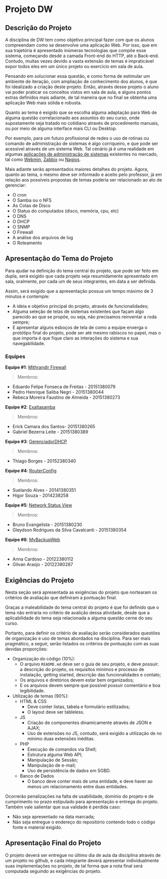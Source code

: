 # Projeto DW

## Descrição do Projeto

A disciplina de DW tem como objetivo principal fazer com que os alunos compreendam como se desenvolve uma aplicação Web. Por isso, que em sua trajetória é apresentado inúmeras tecnologias que compõe esse sistema, começando desde a camada Front-end do HTTP, até o Back-end. Contudo, muitas vezes devido a vasta extensão de temas é impraticável expor todos eles em um único projeto ou exercício em sala de aula.

Pensando em solucionar essa questão, e como forma de estimular um ambiente de iteração, com ampliação de conhecimento dos alunos, é que foi idealizado a criação deste projeto.
Então, através desse projeto o aluno vai poder praticar os conceitos vistos em sala de aula, e alguns pontos extras definidos mais adiante, de tal maneira que no final se obtenha uma aplicação Web mais sólida e robusta.

Quanto ao tema é exigido que se escolha alguma adaptação para Web de alguma questão correlacionado aos assuntos do seu curso, onde supostamente seja tratado no cotidiano através de procedimento manuais, ou por meio de alguma interface mais CLI ou Desktop.

Por exemplo, para um futuro profissional de redes o uso de rotinas ou comando de administração de sistemas é algo corriqueiro, e que pode ser acessível através de um sistema Web. Tal cenário já é uma realidade em algumas [aplicações de administração de sistemas](https://github.com/n1trux/awesome-sysadmin) existentes no mercado, tal como [Webmin](http://www.webmin.com/), [Zabbix](http://www.zabbix.com/) ou [Nagios](https://www.nagios.org/).

Mais adiante serão apresentados maiores detalhes do projeto. Agora, quanto ao tema, o mesmo deve ser informado e aceito pelo professor, já em relação aos possíveis propostas de temas poderia ser relacionado ao ato de gerenciar:

* O cron
* O Samba ou o NFS
* As Cotas de Disco
* O Status do computados (disco, memória, cpu, etc)
* O DNS
* O DHCP
* O SNMP
* O Firewall
* A análise dos arquivos de log
* O Roteamento

## Apresentação do Tema do Projeto

Para ajudar na definição do tema central do projeto, que pode ser feito em dupla, será exigido que cada projeto seja resumidamente apresentado em sala, oralmente, por cada um de seus integrantes, em data a ser definida.

Assim, será exigido que a apresentação possua um tempo máximo de 3 minutos e contemple:

* A ideia e objetivo principal do projeto, através de funcionalidades;
* Alguma seleção de telas de sistemas existentes que façam algo parecido ao que se propõe, ou seja, não precisamos reinventar a roda sempre;
* E apresentar alguns esboços de tela de como a equipe enxerga o protótipo final do projeto, pode ser até mesmo rabiscos no papel, mas o que importa é que fique claro as interações do sistema e sua navegabilidade.

### Equipes

**Equipe #1**: [Mithrandir Firewall](https://github.com/eduardofelipeff/mithrandir)

> Membros:
* Eduardo Felipe Fonseca de Freitas - 20151380079
* Pedro Henrique Saliba Negri - 20151380044
* Rebeca Moreira Faustino de Almeida - 20151380273

**Equipe #2**: [Exaltasamba](https://github.com/gabbezerra/ProjetoDw)

> Membros:
* Erick Camara dos Santos- 20151380265
* Gabriel Bezerra Leite - 20151380389

**Equipe #3**: [GerenciadorDHCP](https://github.com/thasb/GerenciadorDHCP)

> Membros:
* Thiago Borges - 20152380340

**Equipe #4**: [RouterConfig](https://github.com/suelando/routerconfig)

> Membros:
* Suelando Alves - 20141380351
* Higor Souza - 2014238258

**Equipe #5**: [Network Status View](https://github.com/BrunoE77/ProjetoDW)

> Membros:
* Bruno Evangelista - 20151380230
* Gleydson Rodrigues da Silva Cavalcanti - 20151380354

**Equipe #6**: [MyBackupWeb](https://github.com/AnaGilvanDWProjeto/DWProjetoBackup)

> Membros:
* Anna Cardoso - 20122380112
* Gilvan Araújo - 20122380287


## Exigências do Projeto

Nesta seção será apresentada as exigências do projeto que nortearam os critérios de avaliação que definiram a pontuação final.

Graças a maleabilidade do tema central do projeto é que foi definido que o tema não entraria no critério de avalição dessa atividade, desde que a aplicabilidade do tema seja relacionada a alguma questão cerne do seu curso.

Portanto, para definir os critério de avaliação serão considerados questões de organização e uso de temas abordados na disciplina. Para ser mais pragmático, a seguir, serão listados os critérios de pontuação com as suas devidas proporções:

* Organização do código (10%):
  - O arquivo `README.md` deve ser o guia de seu projeto, e deve possuir: a descrição do projeto, os requisitos mínimos e processo de instalação, getting started, descrição das funcionalidades e contato;
  - Os arquivos e diretórios devem estar bem organizados;
  - E os arquivos devem sempre que possível possuir comentário e boa legibilidade.
* Utilização de temas (90%):
  - HTML & CSS
    - Deve conter listas, tabela e formulário estilizados;
    - O layout deve ser tableless.
  - JS
    - Criação de componentes dinamicamente através de JSON e AJAX;
    - Uso de extensões no JS, contudo, será exigido a utilização de no mínimo duas extensões inéditas.
  - PHP
    - Execução de comandos via Shell;
    - Estrutura alguma Web API;
    - Manipulação de Sessão;
    - Manipulação de e-mail;
    - Uso de persistência de dados em SGBD.
  - Banco de Dados
    - O banco deve conter mais de uma entidade, e deve haver ao menos um relacionamento entre duas entidades.

Ocorrerão penalizações na falta de usabilidade, domínio do projeto e de cumprimento no prazo estipulado para apresentação e entrega do projeto. Também vale salientar que sua validade é perdida caso:

  * Não seja apresentado na data marcada;
  * Não seja entregue o endereço do repositório contendo todo o código fonte e material exigido.

## Apresentação Final do Projeto

O projeto deverá ser entregue no último dia de aula da disciplina através de um projeto no github, e cada integrante deverá apresentar individualmente suas implementações no projeto,  de tal forma que a nota final será computada seguindo as exigências do projeto.
